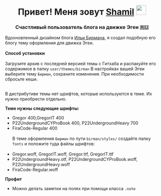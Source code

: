 <h1 align="center">Привет! Меня зовут <a href="https://daglex.ru/" target="_blank">Shamil</a>
<img src="https://github.com/blackcater/blackcater/raw/main/images/Hi.gif" height="32"/></h1>
<h3 align="center">Счастливый пользователь блога на движке Эгеи 🇷🇺</h3>
Вдохновленный дизайном блога <a href="https://ilyabirman.ru" target="_blank">Ильи Бирмана,</a> я создал подобную его блогу тему оформления для движка Эгеи.</br></br>
<b>Способ установки</b></br></br>
Загрузите архив с последней версией темы с Гитхаба и распакуйте его содержимое в папку <code>user/themes/birman</code> В настройках вашей Эгеи выберите тему <code>Бирман</code>, сохраните изменения. При необходимости сбросьте кеши.</br></br>

В дистрибутиве темы нет шрифтов, которые используются в теме. Их нужно приобрести отдельно.

<b>Теме нужны следующие шрифты:</b></br> 
- Gregor 400,GregorIT 400</br>
- P22UndergroundCYProBook 400, P22UndergroundHeavy 700</br>
- FiraCode-Regular 400</br></br>
В теме оформления <code>Бирман</code> по пути <code>birman/styles/</code> создайте папку <code>fonts</code> и положите туда файлы шрифтов:</br></br>
- Gregor.woff, GregorIT.woff, Gregor.ttf, GregorIT.ttf</br>
- P22UndergroundHeavy.otf, P22UndergroundCYProBook.woff, P22UndergroundHeavy.woff</br>
- FiraCode-Regular.woff

<b>Профит</b></br>
- Можно делать заметки на полях при помощи класса <code>.note</code>
